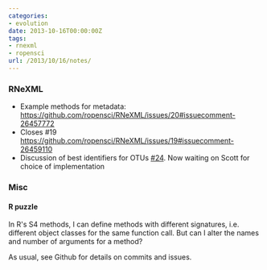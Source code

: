 ```yaml
---
categories:
- evolution
date: 2013-10-16T00:00:00Z
tags:
- rnexml
- ropensci
url: /2013/10/16/notes/
---
```


### RNeXML

- Example methods for metadata: https://github.com/ropensci/RNeXML/issues/20#issuecomment-26457772
- Closes #19 https://github.com/ropensci/RNeXML/issues/19#issuecomment-26459110
- Discussion of best identifiers for OTUs [#24](https://github.com/ropensci/RNeXML/issues/24). Now waiting on Scott for choice of implementation


### Misc 

#### R puzzle

In R's S4 methods, I can define methods with different signatures, i.e. different object classes for the same function call.  But can I alter the names and number of arguments for a method?  



As usual, see Github for details on commits and issues.  
